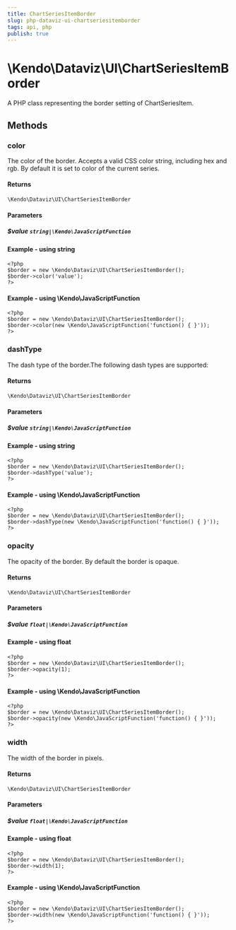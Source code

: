 ```yaml
---
title: ChartSeriesItemBorder
slug: php-dataviz-ui-chartseriesitemborder
tags: api, php
publish: true
---
```


# \Kendo\Dataviz\UI\ChartSeriesItemBorder

A PHP class representing the border setting of ChartSeriesItem.


## Methods

### color
The color of the border. Accepts a valid CSS color string, including hex and rgb. By default it is set to color of the current series.

#### Returns
`\Kendo\Dataviz\UI\ChartSeriesItemBorder`

#### Parameters

##### $value `string|\Kendo\JavaScriptFunction`



#### Example  - using string
    <?php
    $border = new \Kendo\Dataviz\UI\ChartSeriesItemBorder();
    $border->color('value');
    ?>

#### Example  - using \Kendo\JavaScriptFunction
    <?php
    $border = new \Kendo\Dataviz\UI\ChartSeriesItemBorder();
    $border->color(new \Kendo\JavaScriptFunction('function() { }'));
    ?>

### dashType
The dash type of the border.The following dash types are supported:

#### Returns
`\Kendo\Dataviz\UI\ChartSeriesItemBorder`

#### Parameters

##### $value `string|\Kendo\JavaScriptFunction`



#### Example  - using string
    <?php
    $border = new \Kendo\Dataviz\UI\ChartSeriesItemBorder();
    $border->dashType('value');
    ?>

#### Example  - using \Kendo\JavaScriptFunction
    <?php
    $border = new \Kendo\Dataviz\UI\ChartSeriesItemBorder();
    $border->dashType(new \Kendo\JavaScriptFunction('function() { }'));
    ?>

### opacity
The opacity of the border. By default the border is opaque.

#### Returns
`\Kendo\Dataviz\UI\ChartSeriesItemBorder`

#### Parameters

##### $value `float|\Kendo\JavaScriptFunction`



#### Example  - using float
    <?php
    $border = new \Kendo\Dataviz\UI\ChartSeriesItemBorder();
    $border->opacity(1);
    ?>

#### Example  - using \Kendo\JavaScriptFunction
    <?php
    $border = new \Kendo\Dataviz\UI\ChartSeriesItemBorder();
    $border->opacity(new \Kendo\JavaScriptFunction('function() { }'));
    ?>

### width
The width of the border in pixels.

#### Returns
`\Kendo\Dataviz\UI\ChartSeriesItemBorder`

#### Parameters

##### $value `float|\Kendo\JavaScriptFunction`



#### Example  - using float
    <?php
    $border = new \Kendo\Dataviz\UI\ChartSeriesItemBorder();
    $border->width(1);
    ?>

#### Example  - using \Kendo\JavaScriptFunction
    <?php
    $border = new \Kendo\Dataviz\UI\ChartSeriesItemBorder();
    $border->width(new \Kendo\JavaScriptFunction('function() { }'));
    ?>

 

